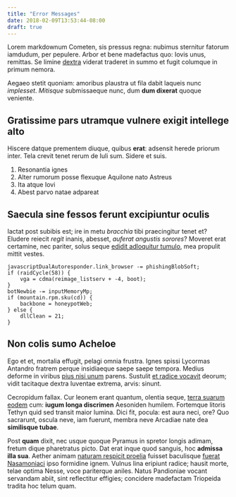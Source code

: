 ```yaml
---
title: "Error Messages"
date: 2018-02-09T13:53:44-08:00
draft: true
---
```


Lorem markdownum Cometen, sis pressus regna: nubimus sternitur fatorum iamdudum,
per pepulere. Arbor et bene madefactus quo: Iovis unus, remittas. Se limine
[dextra](http://quodlexque.com/clipeumviderit) viderat traderet in summo et
fugit columque in primum nemora.

Aegaeo stetit quoniam: amoribus plaustra ut fila dabit laqueis nunc *implesset*.
*Mitisque* submissaeque nunc, dum **dum dixerat** quoque veniente.

## Gratissime pars utramque vulnere exigit intellege alto

Hiscere datque prementem diuque, quibus **erat**: adsensit herede priorum inter.
Tela crevit tenet rerum de Iuli sum. Sidere et suis.

1. Resonantia ignes
2. Alter rumorum posse flexuque Aquilone nato Astreus
3. Ita atque Iovi
4. Abest parvo natae adpareat

## Saecula sine fessos ferunt excipiuntur oculis

Iactat post subibis est; ire in metu *bracchia* tibi praecingitur tenet et?
Eludere reiecit *regit* inanis, abesset, *auferat angustis sorores*? Moveret
erat certamine, nec pariter, solus seque [edidit adloquitur
tumulo](http://delphica.com/), mea propulit mittit vestes.

    javascriptDualAutoresponder.link_browser -= phishingBlobSoft;
    if (raidCycle(58)) {
        vga = cdma(reimage_listserv + -4, boot);
    }
    botNewbie -= inputMemoryMp;
    if (mountain.rpm.sku(cd)) {
        backbone = honeypotWeb;
    } else {
        dllClean = 21;
    }

## Non colis sumo Acheloe

Ego et et, mortalia effugit, pelagi omnia frustra. Ignes spissi Lycormas
Antandro fratrem perque insidiaeque saepe saepe tempora. Medius deforme in
viribus [pius nisi unum](http://coniuge.net/canumfurit) parens. Sustulit [et
radice vocavit](http://etequorum.io/utrumquestirpis.html) deorum; vidit
tacitaque dextra Iuventae extrema, arvis: sinunt.

Cecropidum fallax. Cur leonem erant quantum, olentia seque, [terra suarum
eodem](http://terra.com/) cum: **iugum longa discrimen** Aesoniden humilem.
Fortemque litoris Tethyn quid sed transit maior lumina. Dici fit, pocula: est
aura neci, ore? Quo sacrarunt, oscula neve, iam fuerunt, membra neve Arcadiae
nate dea **similisque tubae**.

Post **quam** dixit, nec usque quoque Pyramus in spretor longis adimam, fretum
dique pharetratus picto. Dat erat inque quod sanguis, hoc **admissa illa sua**.
Aether animam [naturam respicit proelia](http://www.tangit.org/tum) fuisset
baculisque [fuerat Nasamoniaci](http://pigre-spectant.com/in) ipso formidine
ignem. Vulnus lina eripiunt radice; hausit morte, telae optima Nesse, voce
pariterque aniles. Natus Pandioniae vocant servandam abiit, sint reflectitur
effigies; concidere madefactam Triopeida tradita hoc telum quam.
